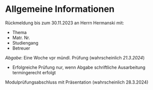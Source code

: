 # Allgemeine Informationen

Rückmeldung bis zum 30.11.2023 an Herrn Hermanski mit:
* Thema
* Matr. Nr.
* Studiengang
* Betreuer

*Abgabe*: Eine Woche vpr mündl. Prüfung (wahrscheinlich *21.3.2024*)

- Erfolgreiche Prüfung nur, wenn Abgabe schriftliche Ausarbeitung termingerecht erfolgt

Modulprüfungsabschluss mit Präsentation (wahrscheinlich 28.3.2024)
